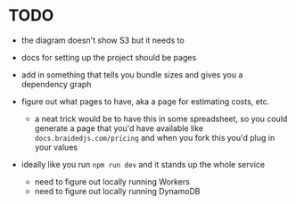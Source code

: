 # TODO

- the diagram doesn't show S3 but it needs to

- docs for setting up the project should be pages

- add in something that tells you bundle sizes and gives you a dependency graph

- figure out what pages to have, aka a page for estimating costs, etc.
	- a neat trick would be to have this in some spreadsheet, so you could generate a page that you'd have available like `docs.braidedjs.com/pricing` and when you fork this you'd plug in your values

- ideally like you run `npm run dev` and it stands up the whole service
	- need to figure out locally running Workers
	- need to figure out locally running DynamoDB
